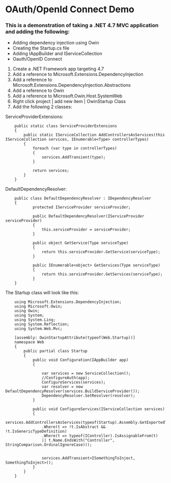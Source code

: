 # OAuth/OpenId Connect Demo

### This is a demonstration of taking a .NET 4.7 MVC application and adding the following:

- Adding dependency injection using Owin
- Creating the Startup.cs file
- Adding IAppBuilder and IServiceCollection
- Oauth/OpenID Connect

1. Create a .NET Framework app targeting 4.7
2. Add a reference to Microsoft.Extensions.DependencyInjection
3. Add a reference to Microsoft.Extensions.DependencyInjection.Abstractions
4. Add a reference to Owin
5. Add a reference to Microsoft.Owin.Host.SystemWeb
6. Right click project | add new item | OwinStartup Class
7. Add the following 2 classes:

ServiceProviderExtensions:

        public static class ServiceProviderExtensions
        {
            public static IServiceCollection AddControllersAsServices(this IServiceCollection services, IEnumerable<Type> controllerTypes)
            {
                foreach (var type in controllerTypes)
                {
                    services.AddTransient(type);
                }

                return services;
            }
        }

DefaultDependencyResolver:

        public class DefaultDependencyResolver : IDependencyResolver
        {
                protected IServiceProvider serviceProvider;

                public DefaultDependencyResolver(IServiceProvider serviceProvider)
                {
                    this.serviceProvider = serviceProvider;
                }

                public object GetService(Type serviceType)
                {
                    return this.serviceProvider.GetService(serviceType);
                }

                public IEnumerable<object> GetServices(Type serviceType)
                {
                    return this.serviceProvider.GetServices(serviceType);
                }
        }


The Startup class will look like this:

        using Microsoft.Extensions.DependencyInjection;
        using Microsoft.Owin;
        using Owin;
        using System;
        using System.Linq;
        using System.Reflection;
        using System.Web.Mvc;

        [assembly: OwinStartupAttribute(typeof(Web.Startup))]
        namespace Web
        {
            public partial class Startup
            {
                public void Configuration(IAppBuilder app)
                {

                    var services = new ServiceCollection();
                    //ConfigureAuth(app);
                    ConfigureServices(services);
                    var resolver = new DefaultDependencyResolver(services.BuildServiceProvider());
                    DependencyResolver.SetResolver(resolver);
                }

                public void ConfigureServices(IServiceCollection services)
                {
                    services.AddControllersAsServices(typeof(Startup).Assembly.GetExportedTypes()
                    .Where(t => !t.IsAbstract && !t.IsGenericTypeDefinition)
                    .Where(t => typeof(IController).IsAssignableFrom(t)
                    || t.Name.EndsWith("Controller", StringComparison.OrdinalIgnoreCase)));


                    services.AddTransient<ISomethingToInject, SomethingToInject>();
                }
            }
        }
